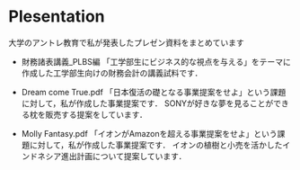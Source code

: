 # Plesentation
大学のアントレ教育で私が発表したプレゼン資料をまとめています

* 財務諸表講義_PLBS編
「工学部生にビジネス的な視点を与える」をテーマに作成した工学部生向けの財務会計の講義試料です．




* Dream come True.pdf
「日本復活の礎となる事業提案をせよ」という課題に対して，私が作成した事業提案です．
SONYが好きな夢を見ることができる枕を販売する提案をしています．

* Molly Fantasy.pdf
「イオンがAmazonを超える事業提案をせよ」という課題に対して，私が作成した事業提案です．
イオンの植樹と小売を活かしたインドネシア進出計画について提案しています．
